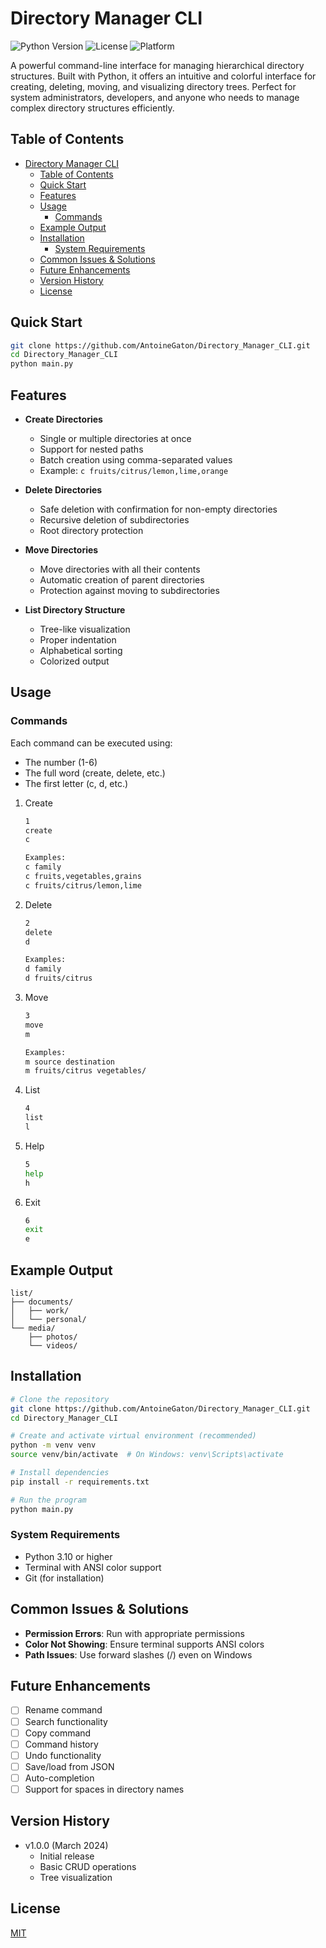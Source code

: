 # Directory Manager CLI

![Python Version](https://img.shields.io/badge/python-3.10+-blue.svg)
![License](https://img.shields.io/badge/license-MIT-green.svg)
![Platform](https://img.shields.io/badge/platform-Windows%20%7C%20Linux%20%7C%20MacOS-lightgrey.svg)

A powerful command-line interface for managing hierarchical directory structures. Built with Python, it offers an intuitive and colorful interface for creating, deleting, moving, and visualizing directory trees. Perfect for system administrators, developers, and anyone who needs to manage complex directory structures efficiently.

## Table of Contents
- [Directory Manager CLI](#directory-manager-cli)
  - [Table of Contents](#table-of-contents)
  - [Quick Start](#quick-start)
  - [Features](#features)
  - [Usage](#usage)
    - [Commands](#commands)
  - [Example Output](#example-output)
  - [Installation](#installation)
    - [System Requirements](#system-requirements)
  - [Common Issues \& Solutions](#common-issues--solutions)
  - [Future Enhancements](#future-enhancements)
  - [Version History](#version-history)
  - [License](#license)

## Quick Start
```bash
git clone https://github.com/AntoineGaton/Directory_Manager_CLI.git
cd Directory_Manager_CLI
python main.py
```

## Features

- **Create Directories**
  - Single or multiple directories at once
  - Support for nested paths
  - Batch creation using comma-separated values
  - Example: `c fruits/citrus/lemon,lime,orange`

- **Delete Directories**
  - Safe deletion with confirmation for non-empty directories
  - Recursive deletion of subdirectories
  - Root directory protection

- **Move Directories**
  - Move directories with all their contents
  - Automatic creation of parent directories
  - Protection against moving to subdirectories

- **List Directory Structure**
  - Tree-like visualization
  - Proper indentation
  - Alphabetical sorting
  - Colorized output

## Usage

### Commands
Each command can be executed using:
- The number (1-6)
- The full word (create, delete, etc.)
- The first letter (c, d, etc.)

1. Create
   ```bash
   1
   create
   c
   
   Examples:
   c family
   c fruits,vegetables,grains
   c fruits/citrus/lemon,lime
   ```

2. Delete
   ```bash
   2
   delete
   d
   
   Examples:
   d family
   d fruits/citrus
   ```

3. Move
   ```bash
   3
   move
   m
   
   Examples:
   m source destination
   m fruits/citrus vegetables/
   ```

4. List
   ```bash
   4
   list
   l
   ```

5. Help
   ```bash
   5
   help
   h
   ```

6. Exit
   ```bash
   6
   exit
   e
   ```

## Example Output
```
list/
├── documents/
│   ├── work/
│   └── personal/
└── media/
    ├── photos/
    └── videos/
```

## Installation

```bash
# Clone the repository
git clone https://github.com/AntoineGaton/Directory_Manager_CLI.git
cd Directory_Manager_CLI

# Create and activate virtual environment (recommended)
python -m venv venv
source venv/bin/activate  # On Windows: venv\Scripts\activate

# Install dependencies
pip install -r requirements.txt

# Run the program
python main.py
```

### System Requirements
- Python 3.10 or higher
- Terminal with ANSI color support
- Git (for installation)

## Common Issues & Solutions
- **Permission Errors**: Run with appropriate permissions
- **Color Not Showing**: Ensure terminal supports ANSI colors
- **Path Issues**: Use forward slashes (/) even on Windows

## Future Enhancements

- [ ] Rename command
- [ ] Search functionality
- [ ] Copy command
- [ ] Command history
- [ ] Undo functionality
- [ ] Save/load from JSON
- [ ] Auto-completion
- [ ] Support for spaces in directory names

## Version History
- v1.0.0 (March 2024)
  - Initial release
  - Basic CRUD operations
  - Tree visualization

## License

[MIT](https://choosealicense.com/licenses/mit/)